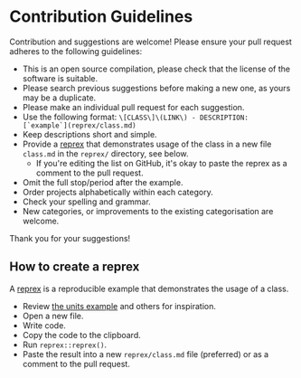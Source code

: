 # Contribution Guidelines

Contribution and suggestions are welcome! Please ensure your pull request adheres to the following guidelines:

* This is an open source compilation, please check that the license of the software is suitable.
* Please search previous suggestions before making a new one, as yours may be a duplicate.
* Please make an individual pull request for each suggestion.
* Use the following format: ``\[CLASS\]\(LINK\) - DESCRIPTION: [`example`](reprex/class.md)``
* Keep descriptions short and simple.
* Provide a [reprex](https://reprex.tidyverse.org/) that demonstrates usage of the class in a new file `class.md` in the `reprex/` directory, see below.
    * If you're editing the list on GitHub, it's okay to paste the reprex as a comment to the pull request.
* Omit the full stop/period after the example.
* Order projects alphabetically within each category.
* Check your spelling and grammar.
* New categories, or improvements to the existing categorisation are welcome.

Thank you for your suggestions!


## How to create a reprex

A [reprex](https://reprex.tidyverse.org/) is a reproducible example that demonstrates the usage of a class.

* Review [the units example](reprex/units.md) and others for inspiration.
* Open a new file.
* Write code.
* Copy the code to the clipboard.
* Run `reprex::reprex()`.
* Paste the result into a new `reprex/class.md` file (preferred) or as a comment to the pull request.
